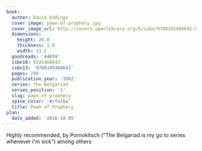 ```yaml
---
book:
  author: David Eddings
  cover_image: pawn-of-prophecy.jpg
  cover_image_url: http://covers.openlibrary.org/b/isbn/9780345468642-L.jpg
  dimensions:
    height: 20.0
    thickness: 1.8
    width: 13.2
  goodreads: '44659'
  isbn10: 0345468643
  isbn13: '9780345468642'
  pages: 290
  publication_year: '1982'
  series: The Belgariad
  series_position: '1'
  slug: pawn-of-prophecy
  spine_color: '#cfa16a'
  title: Pawn of Prophecy
plan:
  date_added: '2016-10-05'
---
```


Highly recommended, by Pornokitsch ("The Belgariad is my go to series whenever I'm sick") among others
